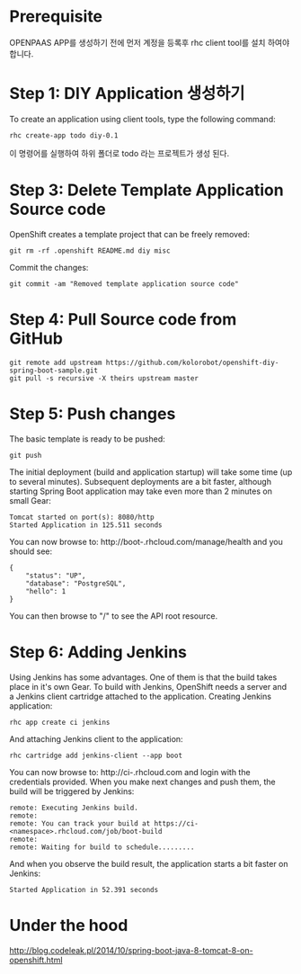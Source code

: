 # Prerequisite

OPENPAAS APP를 생성하기 전에 먼저 계정을 등록후  rhc client tool를 설치 하여야 합니다.

# Step 1: DIY Application 생성하기

To create an application using client tools, type the following command:

    rhc create-app todo diy-0.1

이 명령어를 실행하여 하위 폴더로 todo 라는 프로젝트가 생성 된다.

# Step 3: Delete Template Application Source code

OpenShift creates a template project that can be freely removed:

    git rm -rf .openshift README.md diy misc

Commit the changes:

    git commit -am "Removed template application source code"

# Step 4: Pull Source code from GitHub

    git remote add upstream https://github.com/kolorobot/openshift-diy-spring-boot-sample.git
    git pull -s recursive -X theirs upstream master

# Step 5: Push changes

The basic template is ready to be pushed:

	git push

The initial deployment (build and application startup) will take some time (up to several minutes). Subsequent deployments are a bit faster, although starting Spring Boot application may take even more than 2 minutes on small Gear:

	Tomcat started on port(s): 8080/http
	Started Application in 125.511 seconds

You can now browse to: http://boot-<namespace>.rhcloud.com/manage/health and you should see:

	{
		"status": "UP",
		"database": "PostgreSQL",
		"hello": 1
	}

You can then browse to "/" to see the API root resource.

# Step 6: Adding Jenkins

Using Jenkins has some advantages. One of them is that the build takes place in it's own Gear. To build with Jenkins, OpenShift needs a server and a Jenkins client cartridge attached to the application. Creating Jenkins application:

	rhc app create ci jenkins

And attaching Jenkins client to the application:

	rhc cartridge add jenkins-client --app boot

You can now browse to: http://ci-<namespace>.rhcloud.com and login with the credentials provided. When you make next changes and push them, the build will be triggered by Jenkins:

	remote: Executing Jenkins build.
	remote:
	remote: You can track your build at https://ci-<namespace>.rhcloud.com/job/boot-build
	remote:
	remote: Waiting for build to schedule.........

And when you observe the build result, the application starts a bit faster on Jenkins:

	Started Application in 52.391 seconds

# Under the hood

http://blog.codeleak.pl/2014/10/spring-boot-java-8-tomcat-8-on-openshift.html